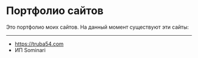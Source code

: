 # Портфолио сайтов
Это портфолио моих сайтов. На данный момент существуют эти сайты:
***
- <https://truba54.com>
- ИП Sominari
